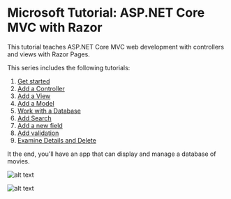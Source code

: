 # Microsoft Tutorial: ASP.NET Core MVC with Razor

This tutorial teaches ASP.NET Core MVC web development with controllers and views with Razor Pages.

This series includes the following tutorials:

1. [Get started](https://learn.microsoft.com/en-us/aspnet/core/tutorials/first-mvc-app/start-mvc?view=aspnetcore-8.0)
2. [Add a Controller](https://learn.microsoft.com/en-us/aspnet/core/tutorials/first-mvc-app/adding-controller?view=aspnetcore-8.0)
3. [Add a View](https://learn.microsoft.com/en-us/aspnet/core/tutorials/first-mvc-app/adding-view?view=aspnetcore-8.0)
4. [Add a Model](https://learn.microsoft.com/en-us/aspnet/core/tutorials/first-mvc-app/adding-model?view=aspnetcore-8.0)
5. [Work with a Database](https://learn.microsoft.com/en-us/aspnet/core/tutorials/first-mvc-app/working-with-sql?view=aspnetcore-8.0)
6. [Add Search](https://learn.microsoft.com/en-us/aspnet/core/tutorials/first-mvc-app/controller-methods-views?view=aspnetcore-8.0)
7. [Add a new field](https://learn.microsoft.com/en-us/aspnet/core/tutorials/first-mvc-app/new-field?view=aspnetcore-8.0)
8. [Add validation](https://learn.microsoft.com/en-us/aspnet/core/tutorials/first-mvc-app/validation?view=aspnetcore-8.0)
9. [Examine Details and Delete](https://learn.microsoft.com/en-us/aspnet/core/tutorials/first-mvc-app/details?view=aspnetcore-8.0)

It the end, you'll have an app that can display and manage a database of movies.

![alt text](https://learn.microsoft.com/en-us/aspnet/core/tutorials/razor-pages/index/_static/sample-page.png)

![alt text](https://learn.microsoft.com/en-us/aspnet/core/tutorials/razor-pages/index/_static/sample-page-validation.png)
